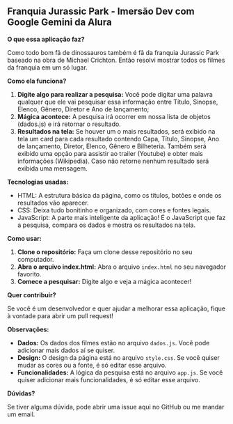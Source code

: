 ## Franquia Jurassic Park - Imersão Dev com Google Gemini da Alura

**O que essa aplicação faz?**

Como todo bom fã de dinossauros também é fã da franquia Jurassic Park baseado na obra de Michael Crichton. Então resolvi mostrar todos os filmes da franquia em um só lugar. 

**Como ela funciona?**

1. **Digite algo para realizar a pesquisa:** Você pode digitar uma palavra qualquer que ele vai pesquisar essa informação entre Título, Sinopse, Elenco, Gênero, Diretor e Ano de lançamento;
2. **Mágica acontece:** A pesquisa irá ocorrer em nossa lista de objetos (dados.js) e irá retornar o resultado. 
3. **Resultados na tela:** Se houver um o mais resultados, será exibido na tela um card para cada resultado contendo Capa, Título, Sinopse, Ano de lançamento, Diretor, Elenco, Gênero e Bilheteria. Também será exibido uma opção para assistir ao trailer (Youtube) e obter mais informações (Wikipedia). Caso não retorne nenhum resultado será exibida uma mensagem.

**Tecnologias usadas:**

* HTML: A estrutura básica da página, como os títulos, botões e onde os resultados vão aparecer.
* CSS: Deixa tudo bonitinho e organizado, com cores e fontes legais.
* JavaScript: A parte mais inteligente da aplicação! É o JavaScript que faz a pesquisa, compara os dados e mostra os resultados na tela.

**Como usar:**

1. **Clone o repositório:** Faça um clone desse repositório no seu computador.
2. **Abra o arquivo index.html:** Abra o arquivo `index.html` no seu navegador favorito.
3. **Comece a pesquisar:** Digite algo e veja a mágica acontecer!

**Quer contribuir?**

Se você é um desenvolvedor e quer ajudar a melhorar essa aplicação, fique à vontade para abrir um pull request! 

**Observações:**

* **Dados:** Os dados dos filmes estão no arquivo `dados.js`. Você pode adicionar mais dados aí se quiser.
* **Design:** O design da página está no arquivo `style.css`. Se você quiser mudar as cores ou a fonte, é só editar esse arquivo.
* **Funcionalidades:** A lógica da pesquisa está no arquivo `app.js`. Se você quiser adicionar mais funcionalidades, é só editar esse arquivo.

**Dúvidas?**

Se tiver alguma dúvida, pode abrir uma issue aqui no GitHub ou me mandar um email.

